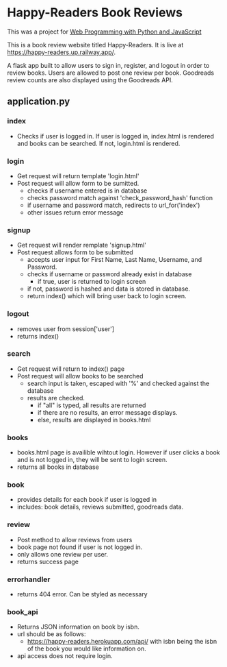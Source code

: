 # Happy-Readers Book Reviews

This was a project for [Web Programming with Python and JavaScript](https://docs.cs50.net/ocw/web/projects/1/project1.html)

This is a book review website titled Happy-Readers. It is live at https://happy-readers.up.railway.app/.

A flask app built to allow users to sign in, register, and logout in order to review books. Users are allowed to post one review per book. Goodreads review counts are also displayed using the Goodreads API.

## application.py

### index
- Checks if user is logged in. If user is logged in, index.html is rendered and books can be searched. If not, login.html is rendered.

### login
- Get request will return template 'login.html'
- Post request will allow form to be sumitted.
	- checks if username entered is in database
	- checks password match against 'check_password_hash' function
	- if username and password match, redirects to url_for('index')
	- other issues return error message

### signup
- Get request will render remplate 'signup.html'
- Post request allows form to be submitted
	- accepts user input for First Name, Last Name, Username, and Password.
	- checks if username or password already exist in database
		- if true, user is returned to login screen
	- if not, password is hashed and data is stored in database.
	- return index() which will bring user back to login screen.

### logout
- removes user from session['user']
- returns index()

### search
- Get request will return to index() page
- Post request will allow books to be searched
	- search input is taken, escaped with '%' and checked against the database
	- results are checked.
		- if "all" is typed, all results are returned
		- if there are no results, an error message displays.
		- else, results are displayed in books.html

### books
- books.html page is availible wihtout login. However if user clicks a book and is not logged in, they will be sent to login screen.
- returns all books in database

### book
- provides details for each book if user is logged in
- includes: book details, reviews submitted, goodreads data.

### review
- Post method to allow reviews from users
- book page not found if user is not logged in.
- only allows one review per user.
- returns success page

### errorhandler
- returns 404 error. Can be styled as necessary

### book_api
- Returns JSON information on book by isbn.
- url should be as follows:
	- https://happy-readers.herokuapp.com/api/<isbn> with isbn being the isbn of the book you would like information on.
- api access does not require login.
